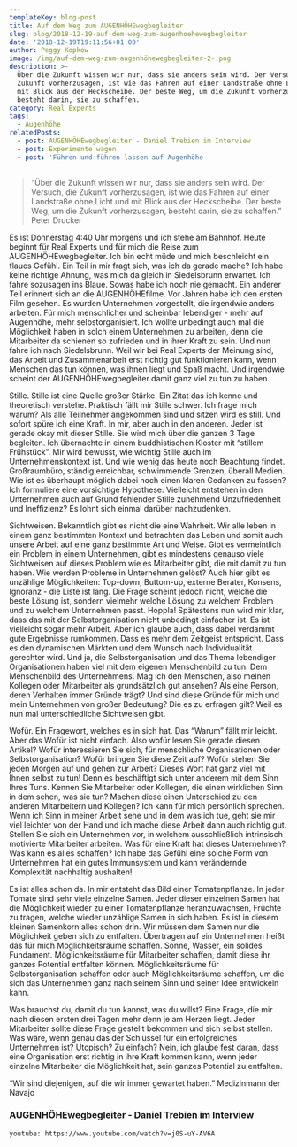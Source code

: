 ```yaml
---
templateKey: blog-post
title: Auf dem Weg zum AUGENHÖHEwegbegleiter
slug: blog/2018-12-19-auf-dem-weg-zum-augenhoehewegbegleiter
date: '2018-12-19T19:11:56+01:00'
author: Peggy Kopkow
image: /img/auf-dem-weg-zum-augenhöhewegbegleiter-2-.png
description: >-
  Über die Zukunft wissen wir nur, dass sie anders sein wird. Der Versuch, die
  Zukunft vorherzusagen, ist wie das Fahren auf einer Landstraße ohne Licht und
  mit Blick aus der Heckscheibe. Der beste Weg, um die Zukunft vorherzusagen,
  besteht darin, sie zu schaffen.
category: Real Experts
tags:
  - Augenhöhe
relatedPosts:
  - post: AUGENHÖHEwegbegleiter - Daniel Trebien im Interview
  - post: Experimente wagen
  - post: 'Führen und führen lassen auf Augenhöhe '
---
```

> “Über die Zukunft wissen wir nur, dass sie anders sein wird. Der Versuch, die Zukunft vorherzusagen, ist wie das Fahren auf einer Landstraße ohne Licht und mit Blick aus der Heckscheibe. Der beste Weg, um die Zukunft vorherzusagen, besteht darin, sie zu schaffen.” Peter Drucker

Es ist Donnerstag 4:40 Uhr morgens und ich stehe am Bahnhof. Heute beginnt für Real Experts und für mich die Reise zum AUGENHÖHEwegbegleiter. Ich bin echt müde und mich beschleicht ein flaues Gefühl. Ein Teil in mir fragt sich, was ich da gerade mache? Ich habe keine richtige Ahnung, was mich da gleich in Siedelsbrunn erwartet. Ich fahre sozusagen ins Blaue. Sowas habe ich noch nie gemacht. Ein anderer Teil erinnert sich an die AUGENHÖHEfilme. Vor Jahren habe ich den ersten Film gesehen. Es wurden Unternehmen vorgestellt, die irgendwie anders arbeiten. Für mich menschlicher und scheinbar lebendiger - mehr auf Augenhöhe, mehr selbstorganisiert. Ich wollte unbedingt auch mal die Möglichkeit haben in solch einem Unternehmen zu arbeiten, denn die Mitarbeiter da schienen so zufrieden und in ihrer Kraft zu sein. Und nun fahre ich nach Siedelsbrunn. Weil wir bei Real Experts der Meinung sind, das Arbeit und Zusammenarbeit erst richtig gut funktionieren kann, wenn Menschen das tun können, was ihnen liegt und Spaß macht. Und irgendwie scheint der AUGENHÖHEwegbegleiter damit ganz viel zu tun zu haben.

Stille. Stille ist eine Quelle großer Stärke. Ein Zitat das ich kenne und theoretisch verstehe. Praktisch fällt mir Stille schwer. Ich frage mich warum? Als alle Teilnehmer angekommen sind und sitzen wird es still. Und sofort spüre ich eine Kraft. In mir, aber auch in den anderen. Jeder ist gerade okay mit dieser Stille. Sie wird mich über die ganzen 3 Tage begleiten. Ich übernachte in einem buddhistischen Kloster mit “stillem Frühstück”. Mir wird bewusst, wie wichtig Stille auch im Unternehmenskontext ist. Und wie wenig das heute noch Beachtung findet. Großraumbüro, ständig erreichbar, schwimmende Grenzen, überall Medien. Wie ist es überhaupt möglich dabei noch einen klaren Gedanken zu fassen? Ich formuliere eine vorsichtige Hypothese: Vielleicht entstehen in den Unternehmen auch auf Grund fehlender Stille zunehmend Unzufriedenheit und Ineffizienz? Es lohnt sich einmal darüber nachzudenken. 

Sichtweisen. Bekanntlich gibt es nicht die eine Wahrheit. Wir alle leben in einem ganz bestimmten Kontext und betrachten das Leben und somit auch unsere Arbeit auf eine ganz bestimmte Art und Weise. Gibt es vermeintlich ein Problem in einem Unternehmen, gibt es mindestens genauso viele Sichtweisen auf dieses Problem wie es Mitarbeiter gibt, die mit damit zu tun haben. Wie werden Probleme in Unternehmen gelöst? Auch hier gibt es unzählige Möglichkeiten: Top-down, Buttom-up, externe Berater, Konsens, Ignoranz - die Liste ist lang. Die Frage scheint jedoch nicht, welche die beste Lösung ist, sondern vielmehr welche Lösung zu welchem Problem und  zu welchem Unternehmen passt. Hoppla! Spätestens nun wird mir klar, dass das mit der Selbstorganisation nicht unbedingt einfacher ist. Es ist vielleicht sogar mehr Arbeit. Aber ich glaube auch, dass dabei verdammt gute Ergebnisse rumkommen. Dass es mehr dem Zeitgeist entspricht. Dass es den dynamischen Märkten und dem Wunsch nach Individualität gerechter wird. Und ja, die Selbstorganisation und das Thema lebendiger Organisationen haben viel mit dem eigenen Menschenbild zu tun. Dem Menschenbild des Unternehmens. Mag ich den Menschen, also meinen Kollegen oder Mitarbeiter als grundsätzlich gut ansehen? Als eine Person, deren Verhalten immer Gründe trägt? Und sind diese Gründe für mich und mein Unternehmen von großer Bedeutung? Die es zu erfragen gilt? Weil es nun mal unterschiedliche Sichtweisen gibt. 

Wofür. Ein Fragewort, welches es in sich hat. Das “Warum” fällt mir leicht. Aber das Wofür ist nicht einfach. Also wofür lesen Sie gerade diesen Artikel? Wofür interessieren Sie sich, für menschliche Organisationen oder Selbstorganisation? Wofür bringen Sie diese Zeit auf? Wofür stehen Sie jeden Morgen auf und gehen zur Arbeit? Dieses Wort hat ganz viel mit Ihnen selbst zu tun! Denn es beschäftigt sich unter anderem mit dem Sinn Ihres Tuns. Kennen Sie Mitarbeiter oder Kollegen, die einen wirklichen Sinn in dem sehen, was sie tun? Machen diese einen Unterschied zu den anderen Mitarbeitern und Kollegen? Ich kann für mich persönlich sprechen. Wenn ich Sinn in meiner Arbeit sehe und in dem was ich tue, geht sie mir viel leichter von der Hand und ich mache diese Arbeit dann auch richtig gut. Stellen Sie sich ein Unternehmen vor, in welchem ausschließlich intrinsisch motivierte Mitarbeiter arbeiten. Was für eine Kraft hat dieses Unternehmen? Was kann es alles schaffen? Ich habe das Gefühl eine solche Form von Unternehmen hat ein gutes Immunsystem und kann verändernde Komplexität nachhaltig aushalten!

Es ist alles schon da. In mir entsteht das Bild einer Tomatenpflanze. In jeder Tomate sind sehr viele einzelne Samen. Jeder dieser einzelnen Samen hat die Möglichkeit wieder zu einer Tomatenpflanze heranzuwachsen, Früchte zu tragen, welche wieder unzählige Samen in sich haben. Es ist in diesem kleinen Samenkorn alles schon drin. Wir müssen dem Samen nur die Möglichkeit geben sich zu entfalten. Übertragen auf ein Unternehmen heißt das für mich Möglichkeitsräume schaffen. Sonne, Wasser, ein solides Fundament. Möglichkeitsräume für Mitarbeiter schaffen, damit diese ihr ganzes Potential entfalten können. Möglichkeitsräume für Selbstorganisation schaffen oder auch Möglichkeitsräume schaffen, um die sich das Unternehmen ganz nach seinem Sinn und seiner Idee entwickeln kann.

Was brauchst du, damit du tun kannst, was du willst? Eine Frage, die mir nach diesen ersten drei Tagen mehr denn je am Herzen liegt. Jeder Mitarbeiter sollte diese Frage gestellt bekommen und sich selbst stellen. Was wäre, wenn genau das der Schlüssel für ein erfolgreiches Unternehmen ist? Utopisch? Zu einfach? Nein, ich glaube fest daran, dass eine Organisation erst richtig in ihre Kraft kommen kann, wenn jeder einzelne Mitarbeiter die Möglichkeit hat, sein ganzes Potential zu entfalten. 

“Wir sind diejenigen, auf die wir immer gewartet haben.” Medizinmann der Navajo

### AUGENHÖHEwegbegleiter - Daniel Trebien im Interview

`youtube: https://www.youtube.com/watch?v=j0S-uY-AV6A`
